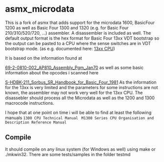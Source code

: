 
# asmx_microdata
This is a fork of asmx that adds support for the microdata 1600, BasicFour 1200 as well as Basic Four 1300 and 1320 (e.g. for Basic Four 210/310/520/720, ...)  assembler. A disassembler is included as well.
The default output format is the hex format for Basic Four 13xx VDT bootstrap so the output can be pasted to a CPU where the sense switches  are in VDT bootstrap mode. (as e.g. documented here: [13xx CPU](http://basicfour.de/cpu/small/index.html))

It is based on the information found at

[69-2-0810-002_AP810_Assembly_Pgm_Jan70](http://bitsavers.informatik.uni-stuttgart.de/pdf/microdata/800/69-2-0810-002_AP810_Assembly_Pgm_Jan70.pdf)
as well as some basic information about the opcodes i scanned here

[S-HDBK-211_Sorbus_SR_Handbook_for_Basic_Four_1981](http://bitsavers.informatik.uni-stuttgart.de/pdf/basicFour/S-HDBK-211_Sorbus_SR_Handbook_for_Basic_Four_1981.pdf)
As the information for the 13xx is very limited and the parameters for some instructions are not known, the assembler may not work very well for the 13xx CPU. The disassebler should process all the Microdata as well as the 1200 and 1300 macrocode instructions.

I hope that at one point on time i will be able to find at least the following manuals
`1300 CPU Technical Manual`
` M1300 Series CPU Organisation and Description Reference Manual`

## Compile
It should compile on any linux system (for Windows as well) using make or ./mkwin32.
There are some tests/samples in the folder testmd


